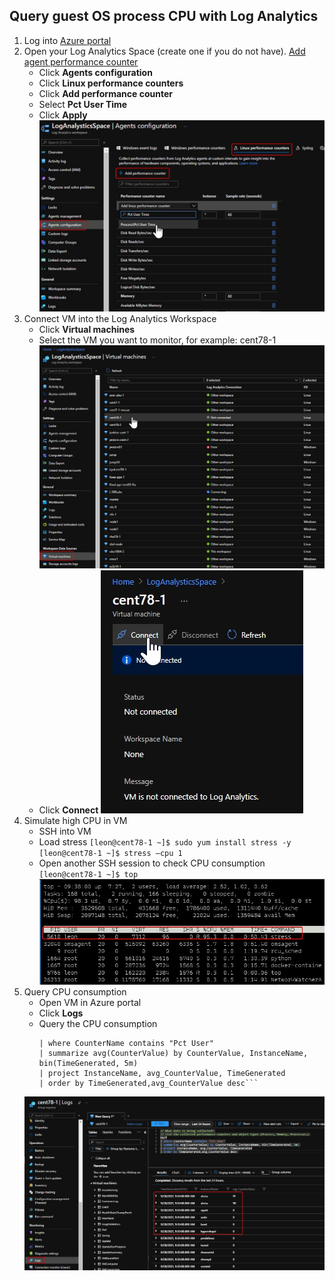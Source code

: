 ## Query guest OS process CPU with Log Analytics

1. Log into [Azure portal](https://portal.azure.com/)
2. Open your Log Analytics Space (create one if you do not have). [Add agent performance counter](https://docs.microsoft.com/en-us/azure/azure-monitor/agents/data-sources-performance-counters)
    - Click **Agents configuration**
    - Click **Linux performance counters**
    - Click **Add performance counter**
    - Select **Pct User Time**
    - Click **Apply**
    ![image](../images/AgentConfiguration.jpg)
3. Connect VM into the Log Analytics Workspace
    - Click **Virtual machines**
    - Select the VM you want to monitor, for example: cent78-1
    ![image](../images/SelectVMinWorkspace.jpg)
    - Click **Connect**
    ![image](../images/ConnectWorkspace.jpg)
4. Simulate high CPU in VM
    - SSH into VM
    - Load stress
    `[leon@cent78-1 ~]$ sudo yum install stress -y` <br/>
    `[leon@cent78-1 ~]$ stress –cpu 1` <br/>
    - Open another SSH session to check CPU consumption
    `[leon@cent78-1 ~]$ top`
    ![image](../images/StressCPU.jpg)
5. Query CPU consumption
    - Open VM in Azure portal
    - Click **Logs**
    - Query the CPU consumption <br/>
        ```Perf
        | where CounterName contains "Pct User"
        | summarize avg(CounterValue) by CounterValue, InstanceName, bin(TimeGenerated, 5m)
        | project InstanceName, avg_CounterValue, TimeGenerated
        | order by TimeGenerated,avg_CounterValue desc```
    ![image](../images/QueryCPUConsumption.jpg)



